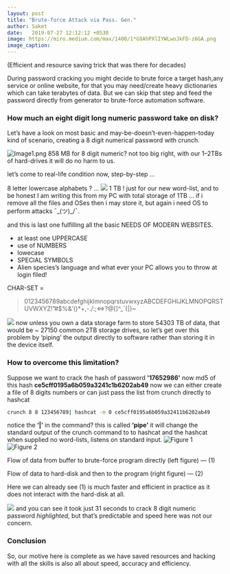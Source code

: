 ```yaml
---
layout: post
title: "Brute-force Attack via Pass. Gen."
author: Saket
date:   2019-07-27 12:12:12 +0530
image: https://miro.medium.com/max/1400/1*G9AhPXlIYWLwoJkFD-z6GA.png
image_caption: 
---
```

<div class="message">(Efficient and resource saving trick that was there for decades)</div>

During password cracking you might decide to brute force a target hash,any service or online website, for that you may need/create heavy dictionaries which can take terabytes of data. But we can skip that step and feed the password directly from generator to brute-force automation software.
<!--more-->
### How much an eight digit long numeric password take on disk?

Let’s have a look on most basic and may-be-doesn’t-even-happen-today kind of scenario, creating a 8 digit numerical password with crunch.

![Image1.png](https://miro.medium.com/max/1400/1*G9AhPXlIYWLwoJkFD-z6GA.png)
858 MB for 8 digit numeric? not too big right, with our 1–2TBs of hard-drives it will do no harm to us.

let’s come to real-life condition now, step-by-step …

8 letter lowercase alphabets ? …
![](https://miro.medium.com/max/1400/1*HKpP62dqfxk7o_V1W78uYA.png)
1 TB ! just for our new word-list, and to be honest I am writing this from my PC with total storage of 1TB … if i remove all the files and OSes then i may store it, but again i need OS to perform attacks ¯\_(ツ)_/¯.

and this is last one fulfilling all the basic NEEDS OF MODERN WEBSITES.

* at least one UPPERCASE
* use of NUMBERS
* lowecase
* SPECIAL SYMBOLS
* Alien species’s language and what ever your PC allows you to throw at login filed!

CHAR-SET =

>0123456789abcdefghijklmnopqrstuvwxyzABCDEFGHIJKLMNOPQRSTUVWXYZ!”#$%&’()*+,-./:;<=>?@[\]^_`{|}~

![](https://miro.medium.com/max/1400/1*osEbNjaduUT5-BYTm0FvVQ.png)
now unless you own a data storage farm to store 54303 TB of data, that would be ~ 27150 common 2TB storage drives, so let’s get over this problem by ‘piping’ the output directly to software rather than storing it in the device itself.

### How to overcome this limitation?

Suppose we want to crack the hash of password **'17652986'** now md5 of this hash **ce5cff0195a6b059a3241c1b6202ab49** now we can either create a file of 8 digits numbers or can just pass the list from crunch directly to hashcat

```bash
crunch 8 8 123456789| hashcat -m 0 ce5cff0195a6b059a32411b6202ab49
```

notice the **‘|’** in the command? this is called **‘pipe’** it will change the standard output of the crunch command to to hashcat and the hashcat when supplied no word-lists, listens on standard input.
![](https://miro.medium.com/max/720/1*9adBjAYUSoDUAIB2TEnPnQ.png "Figure 1")
![](https://miro.medium.com/max/552/1*_gFnA_SDFEufJ00sdbVo-A.png "Figure 2")

Flow of data from buffer to brute-force program directly (left figure) — (1)

Flow of data to hard-disk and then to the program (right figure) — (2)

Here we can already see (1) is much faster and efficient in practice as it does not interact with the hard-disk at all.

![](https://miro.medium.com/max/1400/1*SUUvuNKweFdpjLSMVaabcg.png)
and you can see it took just 31 seconds to crack 8 digit numeric password *highlighted*, but that’s predictable and speed here was not our concern.

### Conclusion

So, our motive here is complete as we have saved resources and hacking with all the skills is also all about speed, accuracy and efficiency.